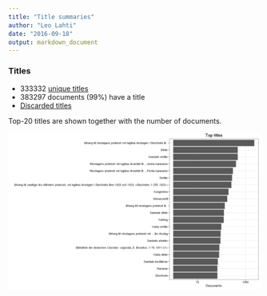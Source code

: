 ```yaml
---
title: "Title summaries"
author: "Leo Lahti"
date: "2016-09-18"
output: markdown_document
---
```



### Titles

 * 333332 [unique titles](output.tables/title_accepted.csv)
 * 383297 documents (99%) have a title
 * [Discarded titles](output.tables/title_discarded.csv)

Top-20 titles are shown together with the number of documents.

![plot of chunk summarytitle](figure/summarytitle-1.png)


